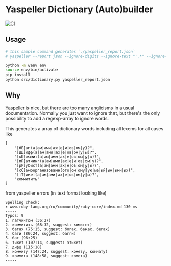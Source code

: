 # Yaspeller Dictionary (Auto)builder

[![CI](https://github.com/razum2um/yaspeller-dictionary-builder/actions/workflows/python.yml/badge.svg)](https://github.com/razum2um/yaspeller-dictionary-builder/actions/workflows/python.yml)
## Usage

```sh
# this sample command generates `./yaspeller_report.json`
# yaspeller --report json --ignore-digits --ignore-text "'.*" --ignore-latin --only-errors --file-extensions ".md" --lang ru

python -m venv env
source env/bin/activate
pip install 
python src/dictionary.py yaspeller_report.json
```

## Why

[Yaspeller](https://github.com/hcodes/yaspeller) is nice, but there are too many anglicisms in a usual documentation.
Normally you just want to ignore that, but there's the only possibility to add a regexp-array to ignore words.

This generates a array of dictionary words including all lexems for all cases like

```
[
    "[бБ]аг(а|ам|ами|ах|е|и|ов|ом|у)?",
    "[дД]ифф(а|ам|ами|ах|е|ов|ом|у|ы)?",
    "[кК]оммит(а|ам|ами|ах|е|ов|ом|у|ы)?",
    "[пП]атчинг(а|ам|ами|ах|е|и|ов|ом|у)?",
    "[рР]убист(а|ам|ами|ах|е|ов|ом|у|ы)?",
    "[сС]амоорганизованн(ого|ом|ому|ую|ые|ый|ым|ыми|ых)",
    "[тТ]икет(а|ам|ами|ах|е|ов|ом|у|ы)?",
    "коммитить"
]
```

from yaspeller errors (in text format looking like)

```
Spelling check:
✗ www.ruby-lang.org/ru/community/ruby-core/index.md 130 ms
-----
Typos: 9
1. патчингом (36:27)
2. коммитить (68:32, suggest: комитет)
3. багах (75:15, suggest: богах, баках, бегах)
4. баги (89:24, suggest: багги)
5. баг (96:25)
6. тикет (107:14, suggest: этикет)
7. дифф (115:18)
8. коммиту (147:24, suggest: комету, комнату)
9. коммита (148:58, suggest: комета)
-----
```
